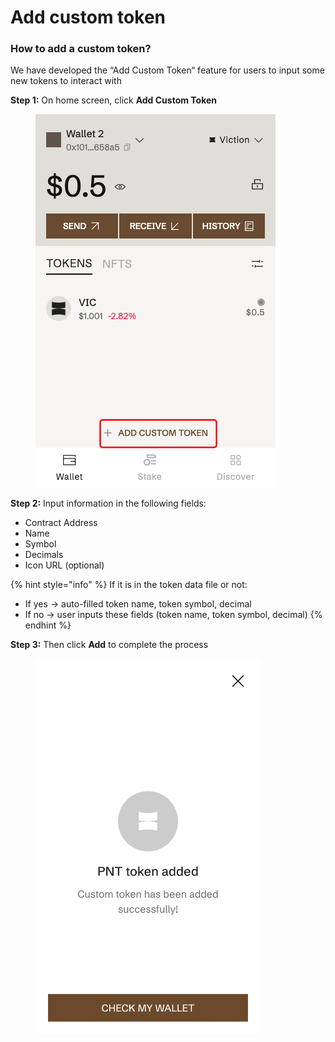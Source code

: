 # Add custom token

### How to add a custom token? <a href="#how-to-add-custom-token" id="how-to-add-custom-token"></a>

We have developed the “Add Custom Token“ feature for users to input some new tokens to interact with

**Step 1:** On home screen, click **Add Custom Token**

<figure><img src="../../../../.gitbook/assets/image (108).png" alt=""><figcaption></figcaption></figure>

**Step 2:** Input information in the following fields:

* Contract Address
* Name
* Symbol
* Decimals
* Icon URL (optional)

{% hint style="info" %}
If it is in the token data file or not:

* If yes → auto-filled token name, token symbol, decimal
* If no → user inputs these fields (token name, token symbol, decimal)
{% endhint %}

**Step 3:** Then click **Add** to complete the process

<figure><img src="../../../../.gitbook/assets/image (109).png" alt="" width="360"><figcaption></figcaption></figure>
